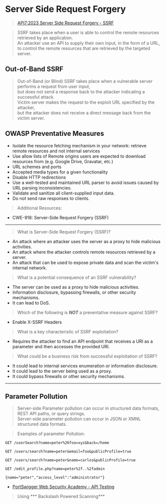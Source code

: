 # Server Side Request Forgery  

>[API7:2023 Server Side Request Forgery - SSRF](https://university.apisec.ai/products/owasp-api-security-top-10-and-beyond/categories/2152492172/posts/2166898781)  

>SSRF takes place when a user is able to control the remote resources retrieved by an application.  
>An attacker use an API to supply their own input, in the form of a URL,  
>to control the remote resources that are retrieved by the targeted server.  

## Out-of-Band SSRF  

>Out-of-Band (or Blind) SSRF takes place when a vulnerable server performs a request from user input,  
>but does not send a response back to the attacker indicating a successful attack.  
>Victim server makes the request to the exploit URL specified by the attacker,  
>but the attacker does not receive a direct message back from the victim server.  

## OWASP Preventative Measures  

* Isolate the resource fetching mechanism in your network: retrieve remote resources and not internal services  
* Use allow lists of Remote origins users are expected to download resources from (e.g. Google Drive, Gravatar, etc.)
* URL schemes and ports
* Accepted media types for a given functionality  
* Disable HTTP redirections  
* Use a well-tested and maintained URL parser to avoid issues caused by URL parsing inconsistencies.  
* Validate and sanitize all client-supplied input data.  
* Do not send raw responses to clients.  

>Additional Resources:  

* CWE-918: Server-Side Request Forgery (SSRF)  

----  

>What is Server-Side Request Forgery (SSRF)?  

* An attack where an attacker uses the server as a proxy to hide malicious activities.
* An attack where the attacker controls remote resources retrieved by a server.
* An attack that can be used to expose private data and scan the victim's internal network.  

>What is a potential consequence of an SSRF vulnerability?  

* The server can be used as a proxy to hide malicious activities.
* Information disclosure, bypassing firewalls, or other security mechanisms.
* It can lead to DoS.  

>Which of the following is ***NOT*** a preventative measure against SSRF?  

* Enable X-SSRF Headers  

>What is a key characteristic of SSRF exploitation?  

* Requires the attacker to find an API endpoint that receives a URI as a parameter and then accesses the provided URI.  

>What could be a business risk from successful exploitation of SSRF?  

* It could lead to internal services enumeration or information disclosure.
* It could lead to the server being used as a proxy.
* It could bypass firewalls or other security mechanisms.  

----  

## Parameter Pollution  

>Server-side Parameter pollution can occur in structured data formats, REST API paths, or query strings.  
>Server-side parameter pollution can occur in JSON or XMNL structured data formats.  

>Examples of parameter Pollution:  

```
GET /userSearch?name=peter%26foo=xyz&back=/home

GET /users/search?name=peter&email=foo&publicProfile=true

GET /users/search?name=peter&name=carlos&publicProfile=true

GET /edit_profile.php?name=peter%2f..%2fadmin

{name="peter","access_level":"administrator"}
```  

* [PortSwigger Web Security Academy - API Testing](https://portswigger.net/web-security/learning-paths/api-testing/api-testing-testing-for-server-side-parameter-pollution-in-the-query-string/api-testing/server-side-parameter-pollution/injecting-invalid-parameters)  

>Using *** Backslash Powered Scanning***